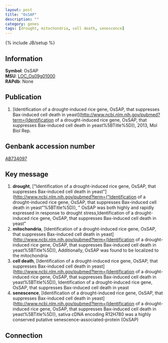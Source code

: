 ```yaml
---
layout: post
title: "OsSAP"
description: ""
category: genes
tags: [drought, mitochondria, cell death, senescence]
---
```

{% include JB/setup %}

## Information
__Symbol__: OsSAP  
__MSU__: [LOC_Os09g01000](http://rice.plantbiology.msu.edu/cgi-bin/ORF_infopage.cgi?orf=LOC_Os09g01000)  
__RAPdb__: None  

## Publication
1. [Identification of a drought-induced rice gene, OsSAP, that suppresses Bax-induced cell death in yeast](http://www.ncbi.nlm.nih.gov/pubmed?term=(Identification of a drought-induced rice gene, OsSAP, that suppresses Bax-induced cell death in yeast%5BTitle%5D)), 2013, Mol Biol Rep.

## Genbank accession number
[AB734097](http://www.ncbi.nlm.nih.gov/nuccore/AB734097)

## Key message
1. __drought__, ["Identification of a drought-induced rice gene, OsSAP, that suppresses Bax-induced cell death in yeast"](http://www.ncbi.nlm.nih.gov/pubmed?term=("Identification of a drought-induced rice gene, OsSAP, that suppresses Bax-induced cell death in yeast"%5BTitle%5D)), " OsSAP was both highly and rapidly expressed in response to drought stress,Identification of a drought-induced rice gene, OsSAP, that suppresses Bax-induced cell death in yeast"
2. __mitochondria__, [Identification of a drought-induced rice gene, OsSAP, that suppresses Bax-induced cell death in yeast](http://www.ncbi.nlm.nih.gov/pubmed?term=(Identification of a drought-induced rice gene, OsSAP, that suppresses Bax-induced cell death in yeast%5BTitle%5D)),  Additionally, OsSAP was found to be localized to the mitochondria
3. __cell death__, [Identification of a drought-induced rice gene, OsSAP, that suppresses Bax-induced cell death in yeast](http://www.ncbi.nlm.nih.gov/pubmed?term=(Identification of a drought-induced rice gene, OsSAP, that suppresses Bax-induced cell death in yeast%5BTitle%5D)), Identification of a drought-induced rice gene, OsSAP, that suppresses Bax-induced cell death in yeast
4. __senescence__, [Identification of a drought-induced rice gene, OsSAP, that suppresses Bax-induced cell death in yeast](http://www.ncbi.nlm.nih.gov/pubmed?term=(Identification of a drought-induced rice gene, OsSAP, that suppresses Bax-induced cell death in yeast%5BTitle%5D)),  sativa cDNA encoding R12H780 was a highly conserved putative senescence-associated-protein (OsSAP)

## Connection


